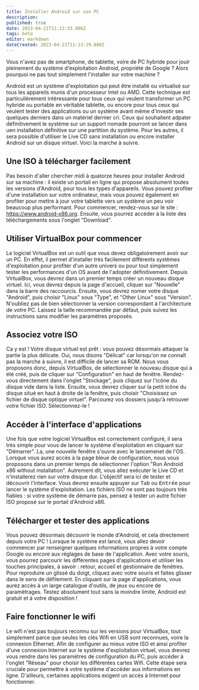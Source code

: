 ```yaml
---
title: Installer Android sur son PC
description: 
published: true
date: 2023-04-21T11:13:33.896Z
tags: beta
editor: markdown
dateCreated: 2023-04-21T11:13:29.880Z
---
```


Vous n'avez pas de smartphone, de tablette, voire de PC hybride pour jouir pleinement du système d'exploitation Android, propriété de Google ? Alors pourquoi ne pas tout simplement l'installer sur votre machine ?

Android est un système d'exploitation qui peut être installé ou virtualisé sur tous les appareils munis d'un processeur Intel ou AMD. Cette technique est particulièrement intéressante pour tous ceux qui veulent transformer un PC hybride ou portable en véritable tablette, ou encore pour tous ceux qui veulent tester des applications ou un système avant même d'investir ses quelques derniers dans un matériel dernier cri. Ceux qui souhaitent adpater définitivement le système sur un support nomade pourront se lancer dans uen installation définitive sur une partition du système. Pour les autres, il sera possible d'utiliser le Live CD sans installation ou encore installer Android sur un disque virtuel. Voici la marche à suivre.

## Une ISO à télécharger facilement

Pas besoin d'aller chercher midi à quatorze heures pour installer Android sur sa machine : il existe un portail en ligne qui propose absolument toutes les versions d'Android, pour tous les types d'appareils. Vous pouvez profiter d'une installation sur votre ordinateur, mais vous pouvez également en profiter pour mettre à jour votre tablette vers un système un peu voir beaucoup plus performant. Pour commencer, rendez-vous sur le site : https://www.android-x86.org. Ensuite, vous pourrez accéder à la liste des téléchargements sous l'onglet "Download".

## Utiliser VirtualBox pour commencer

Le logiciel VirtualBox est un outil que vous devez obligatoirement avoir sur un PC. En effet, il permet d'installer très facilement différents systèmes d'exploitation pour profiter d'un autre univers ou pour tout simplement tester les performances d'un OS avant de l'adopter définitivement. Depuis VirtualBox, vous devrez dans un premier temps créer un nouveau disque virtuel. Ici, vous devrez depuis la page d'accueil, cliquer sur "Nouvelle" dans la barre des raccourcis. Ensuite, vous devrez nomer votre disque "Android", puis choisir "Linux" sous "Type", et "Other Linux" sous "Version". N'oubliez pas de bien sélectionner la version correspondant à l'architecture de votre PC. Laissez la taille recommandée par défaut, puis suivez les instructions sans modifier les paramètres proposés.

## Associez votre ISO

Ca y est ! Votre disque virtuel est prêt : vous pouvez désormais attaquer la partie la plus délicate. Oui, nous disons "Délicat" car lorsqu'on ne connaît pas la marche à suivre, il est difficile de lancer sa ROM. Nous vous proposons donc, depuis VirtualBox, de sélectionner le nouveau disque qui a été créé, puis de cliquer sur "Configuration" en haut de fenêtre. Rendez-vous directement dans l'onglet "Stockage", puis cliquez sur l'icône du disque vide dans la liste. Ensuite, vous devrez cliquer sur la petit icône du disque situé en haut à droite de la fenêtre, puis choisir "Choisissez un fichier de disque optique virtuel". Parcourez vos dossiers jusqu'à retrouver votre fichier ISO. Sélectionnez-le !

## Accéder à l'interface d'applications
Une fois que votre logiciel VirtualBox est correctement configuré, il sera très simple pour vous de lancer le système d'exploitation en cliquant sur "Démarrer". La, une nouvelle fenêtre s'ouvre avec le lancemenet de l'OS. Lorsque vous aurez accès à la page bleue de configuration, nous vous proposons dans un premier temps de sélectionner l'option "Run Android x86 without installation". Autrement dit, vous allez exécuter le Live CD et n'installerez rien sur votre disque dur. L'objectif sera ici de tester et découvrir l'interface. Vous devrez ensuite appuyer sur <kbd>Tab</kbd> ou <kbd>Entrée</kbd> pour lancer le système d'exploitation. Les fichiers ISO ne sont pas toujours très fiables : si votre système de démarre pas, pensez à tester un autre fichier ISO proposé sur le portail d'Android x86.

## Télécharger et tester des applications
Vous pouvez désormais découvrir le monde d'Android, et cela directement depuis votre PC ! Lorsque le système est lancé, vous allez devoir commencer par renseigner quelques informations propres à votre compte Google ou encore aux réglages de base de l'application. Avec votre souris, vous pourrez parcourir les différentes pages d'applications et utiliser les touches principales, à savoir : retour, accueil et gestionnaire de fenêtres. Pour reproduire un glissé du doigt, cliquez avec votre souris et faites glisser dans le sens de défilement. En cliquant sur la page d'applications, vous aurez accès à un large catalogue d'outils, de jeux ou encore de paramètrages. Testez absolument tout sans la moindre limite, Android est gratuit et à votre disposition !

## Faire fonctionner le wifi
Le wifi n'est pas toujours reconnu sur les versions pour VirtualBox, tout simplement parce que seules les clés Wifi en USB sont reconnues, voire la connexion Ethernet. Afin de configurer au mieux votre ISO et ainsi profiter d'une connexion Internet sur le système d'exploitation virtuel, vous drevrez vous rendre dans les paramètres de configuration du PC, puis accéder à l'onglet "Réseau" pour choisir les différentes cartes Wifi. Cette étape sera cruciale pour permettre à votre système d'accéder aux informations en ligne. D'ailleurs, certaines applications exigent un accès à Internet pour fonctionner.